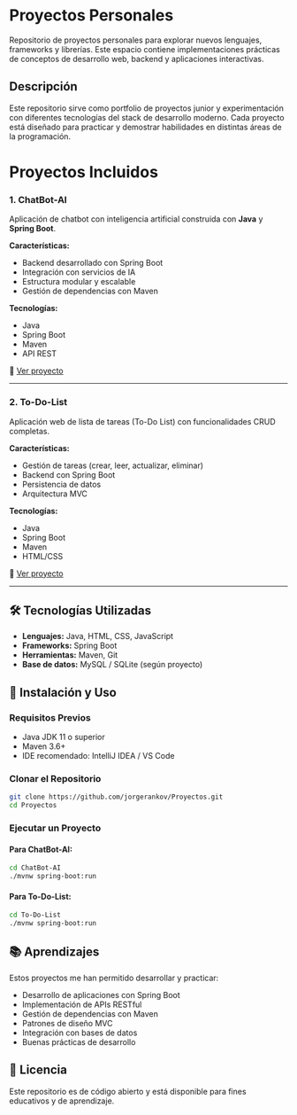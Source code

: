 # Proyectos Personales

Repositorio de proyectos personales para explorar nuevos lenguajes, frameworks y librerías. Este espacio contiene implementaciones prácticas de conceptos de desarrollo web, backend y aplicaciones interactivas.

## Descripción

Este repositorio sirve como portfolio de proyectos junior y experimentación con diferentes tecnologías del stack de desarrollo moderno. Cada proyecto está diseñado para practicar y demostrar habilidades en distintas áreas de la programación.

# Proyectos Incluidos

### 1. **ChatBot-AI**
Aplicación de chatbot con inteligencia artificial construida con **Java** y **Spring Boot**.

**Características:**
- Backend desarrollado con Spring Boot
- Integración con servicios de IA
- Estructura modular y escalable
- Gestión de dependencias con Maven

**Tecnologías:**
- Java
- Spring Boot
- Maven
- API REST

📁 [Ver proyecto](./ChatBot-AI)

---

### 2. **To-Do-List**
Aplicación web de lista de tareas (To-Do List) con funcionalidades CRUD completas.

**Características:**
- Gestión de tareas (crear, leer, actualizar, eliminar)
- Backend con Spring Boot
- Persistencia de datos
- Arquitectura MVC

**Tecnologías:**
- Java
- Spring Boot
- Maven
- HTML/CSS

📁 [Ver proyecto](./To-Do-List)

---

## 🛠️ Tecnologías Utilizadas

- **Lenguajes:** Java, HTML, CSS, JavaScript
- **Frameworks:** Spring Boot
- **Herramientas:** Maven, Git
- **Base de datos:** MySQL / SQLite (según proyecto)

## 🚀 Instalación y Uso

### Requisitos Previos
- Java JDK 11 o superior
- Maven 3.6+
- IDE recomendado: IntelliJ IDEA / VS Code

### Clonar el Repositorio
```bash
git clone https://github.com/jorgerankov/Proyectos.git
cd Proyectos
```

### Ejecutar un Proyecto

#### Para ChatBot-AI:
```bash
cd ChatBot-AI
./mvnw spring-boot:run
```

#### Para To-Do-List:
```bash
cd To-Do-List
./mvnw spring-boot:run
```

## 📚 Aprendizajes

Estos proyectos me han permitido desarrollar y practicar:
- Desarrollo de aplicaciones con Spring Boot
- Implementación de APIs RESTful
- Gestión de dependencias con Maven
- Patrones de diseño MVC
- Integración con bases de datos
- Buenas prácticas de desarrollo


## 📄 Licencia

Este repositorio es de código abierto y está disponible para fines educativos y de aprendizaje.
